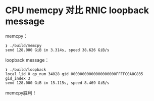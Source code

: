 # CPU memcpy 对比 RNIC loopback message

memcpy：
```
❯ ./build/memcpy
send 128.000 GiB in 3.314s, speed 38.626 GiB/s
```

loopback message：
```
❯ ./build/loopback 
local lid 0 qp_num 34028 gid 00000000000000000000FFFFC0A8C835 gid_index 3
send 128.000 GiB in 15.115s, speed 8.469 GiB/s
```

memcpy胜利！